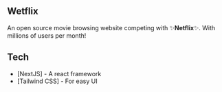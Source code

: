 ## Wetflix

An open source movie browsing website competing with ✨**Netflix**✨. With millions of users per month!

## Tech
- [NextJS] - A react framework
- [Tailwind CSS] - For easy UI